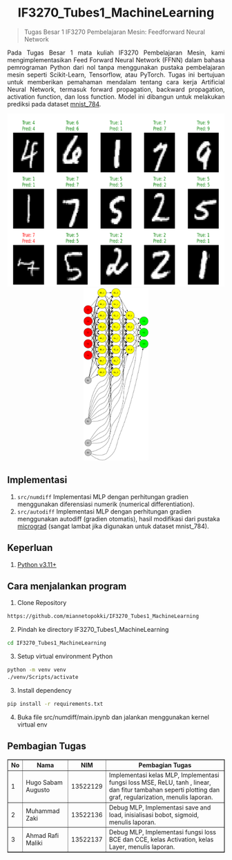 <h1 align="center">
IF3270_Tubes1_MachineLearning
</h1>

> Tugas Besar 1 IF3270 Pembelajaran Mesin: Feedforward Neural Network

<p align="justify"> 
Pada Tugas Besar 1 mata kuliah IF3270 Pembelajaran Mesin, kami mengimplementasikan Feed Forward Neural Network (FFNN) dalam bahasa pemrograman Python dari nol tanpa menggunakan pustaka pembelajaran mesin seperti Scikit-Learn, Tensorflow, atau PyTorch. Tugas ini bertujuan untuk memberikan pemahaman mendalam tentang cara kerja Artificial Neural Network, termasuk forward propagation, backward propagation, activation function, dan loss function. Model ini dibangun untuk melakukan prediksi pada dataset 
<a href="https://www.openml.org/search?type=data&sort=runs&id=554" target="_blank">mnist_784</a>.
</p>

<p align="center">
  <img src="test/test_img.png" alt="Predictions" height="400">
  <img src="src/numdiff/mlp_visualization.png" alt="Neural Network" height="400">
</p>

## Implementasi
1. `src/numdiff` Implementasi MLP dengan perhitungan gradien menggunakan diferensiasi numerik (numerical differentiation). <br>
2. `src/autodiff` Implementasi MLP dengan perhitungan gradien menggunakan autodiff (gradien otomatis), hasil modifikasi dari pustaka [micrograd](https://github.com/karpathy/micrograd) (sangat lambat jika digunakan untuk dataset mnist_784).

## Keperluan
1. [Python v3.11+](https://www.python.org/downloads/release/python-3110/)

## Cara menjalankan program

1. Clone Repository

```bash
https://github.com/miannetopokki/IF3270_Tubes1_MachineLearning
```

2. Pindah ke directory IF3270_Tubes1_MachineLearning

```bash
cd IF3270_Tubes1_MachineLearning
```

3. Setup virtual environment Python

```bash
python -m venv venv
./venv/Scripts/activate
```

3. Install dependency

```bash
pip install -r requirements.txt
```

4. Buka file src/numdiff/main.ipynb dan jalankan menggunakan kernel virtual env

## Pembagian Tugas

<table border="1">
    <tr>
        <th>No</th>
        <th>Nama</th>
        <th>NIM</th>
        <th>Pembagian Tugas</th>
    </tr>
    <tr>
        <td>1</td>
        <td>Hugo Sabam Augusto</td>
        <td>13522129</td>
        <td>Implementasi kelas MLP, Implementasi fungsi loss MSE, ReLU, tanh , linear, dan fitur tambahan seperti plotting dan graf, regularization, menulis laporan.</td>
    </tr>
    <tr>
        <td>2</td>
        <td>Muhammad Zaki</td>
        <td>13522136</td>
        <td>Debug MLP, Implementasi save and load, inisialisasi bobot, sigmoid, menulis laporan.</td>
    </tr>
    <tr>
        <td>3</td>
        <td>Ahmad Rafi Maliki</td>
        <td>13522137</td>
        <td>Debug MLP, Implementasi fungsi loss BCE dan CCE, kelas Activation, kelas Layer, menulis laporan.</td>
    </tr>
</table>
